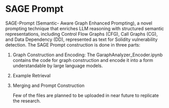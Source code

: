 # SAGE Prompt
SAGE-Prompt (Semantic- Aware Graph Enhanced Prompting), a novel prompting technique that enriches LLM reasoning with structured semantic representations, including Control Flow Graphs (CFG), Call Graphs (CG), and Data Dependency (DD), represented as text for Solidity vulnerability detection.
The SAGE Prompt construction is done in three parts:
1. Graph Construction and Encoding: The GaraphAnalyzer_Encoder.ipynb contains the code for graph construction and encode it into a form understandable by large language models.
2. Example Retrieval
3. Merging and Prompt Construction

   Few of the files are planned to be uploaded in near future to replicate the research.
